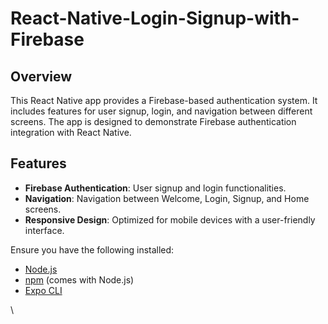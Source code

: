 ﻿# React-Native-Login-Signup-with-Firebase


## Overview

This React Native app provides a Firebase-based authentication system. It includes features for user signup, login, and navigation between different screens. The app is designed to demonstrate Firebase authentication integration with React Native.

## Features

- **Firebase Authentication**: User signup and login functionalities.
- **Navigation**: Navigation between Welcome, Login, Signup, and Home screens.
- **Responsive Design**: Optimized for mobile devices with a user-friendly interface.


Ensure you have the following installed:

- [Node.js](https://nodejs.org/)
- [npm](https://www.npmjs.com/) (comes with Node.js)
- [Expo CLI](https://docs.expo.dev/get-started/installation/)

\
